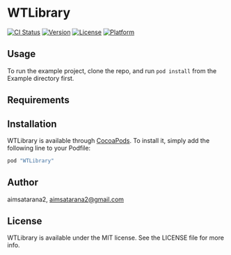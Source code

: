 # WTLibrary

[![CI Status](http://img.shields.io/travis/aimsatarana2/WTLibrary.svg?style=flat)](https://travis-ci.org/aimsatarana2/WTLibrary)
[![Version](https://img.shields.io/cocoapods/v/WTLibrary.svg?style=flat)](http://cocoapods.org/pods/WTLibrary)
[![License](https://img.shields.io/cocoapods/l/WTLibrary.svg?style=flat)](http://cocoapods.org/pods/WTLibrary)
[![Platform](https://img.shields.io/cocoapods/p/WTLibrary.svg?style=flat)](http://cocoapods.org/pods/WTLibrary)

## Usage

To run the example project, clone the repo, and run `pod install` from the Example directory first.

## Requirements

## Installation

WTLibrary is available through [CocoaPods](http://cocoapods.org). To install
it, simply add the following line to your Podfile:

```ruby
pod "WTLibrary"
```

## Author

aimsatarana2, aimsatarana2@gmail.com

## License

WTLibrary is available under the MIT license. See the LICENSE file for more info.
